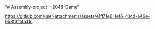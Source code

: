 "# Assembly-project---2048-Game" 

https://github.com/user-attachments/assets/e1ff71e6-1ef6-43cd-a46e-958f3f14ad1c

